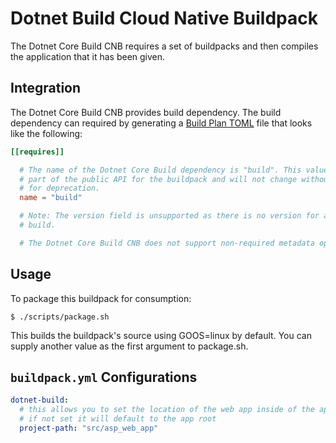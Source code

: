 # Dotnet Build Cloud Native Buildpack

The Dotnet Core Build CNB requires a set of buildpacks and then compiles the application that
it has been given.

## Integration

The Dotnet Core Build CNB provides build dependency. The build dependency can required
by generating a [Build Plan
TOML](https://github.com/buildpacks/spec/blob/master/buildpack.md#build-plan-toml)
file that looks like the following:

```toml
[[requires]]

  # The name of the Dotnet Core Build dependency is "build". This value is considered
  # part of the public API for the buildpack and will not change without a plan
  # for deprecation.
  name = "build"

  # Note: The version field is unsupported as there is no version for a set of
  # build.

  # The Dotnet Core Build CNB does not support non-required metadata options.
```

## Usage
To package this buildpack for consumption:
```
$ ./scripts/package.sh
```
This builds the buildpack's source using GOOS=linux by default. You can supply another value as the first argument to package.sh.

## `buildpack.yml` Configurations

```yaml
dotnet-build:                                                                                                                                                 
  # this allows you to set the location of the web app inside of the app root
  # if not set it will default to the app root
  project-path: "src/asp_web_app"
```
